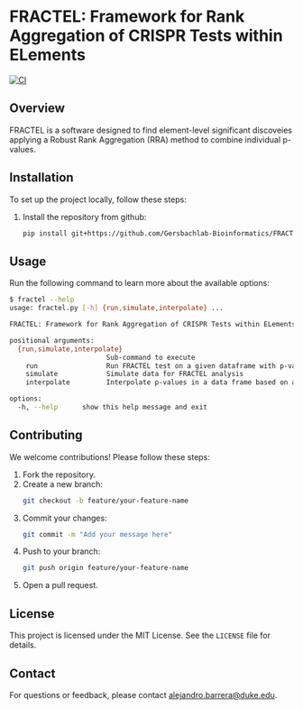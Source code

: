 # FRACTEL: Framework for Rank Aggregation of CRISPR Tests within ELements
[![CI](https://github.com/Gersbachlab-Bioinformatics/FRACTEL/actions/workflows/ci.yml/badge.svg)](https://github.com/Gersbachlab-Bioinformatics/FRACTEL/actions/workflows/ci.yml)

## Overview

FRACTEL is a software designed to find element-level significant discoveies applying a Robust Rank Aggregation (RRA) method to combine individual p-values.

## Installation

To set up the project locally, follow these steps:

1. Install the repository from github:
    ```bash
    pip install git+https://github.com/Gersbachlab-Bioinformatics/FRACTEL
    ```

## Usage

Run the following command to learn more about the available options:
```bash
$ fractel --help
usage: fractel.py [-h] {run,simulate,interpolate} ...

FRACTEL: Framework for Rank Aggregation of CRISPR Tests within ELements

positional arguments:
  {run,simulate,interpolate}
                        Sub-command to execute
    run                 Run FRACTEL test on a given dataframe with p-values of grouped elements
    simulate            Simulate data for FRACTEL analysis
    interpolate         Interpolate p-values in a data frame based on a reference data frame

options:
  -h, --help      show this help message and exit
```

## Contributing

We welcome contributions! Please follow these steps:

1. Fork the repository.
2. Create a new branch:
    ```bash
    git checkout -b feature/your-feature-name
    ```
3. Commit your changes:
    ```bash
    git commit -m "Add your message here"
    ```
4. Push to your branch:
    ```bash
    git push origin feature/your-feature-name
    ```
5. Open a pull request.

## License

This project is licensed under the MIT License. See the `LICENSE` file for details.

## Contact

For questions or feedback, please contact alejandro.barrera@duke.edu.
